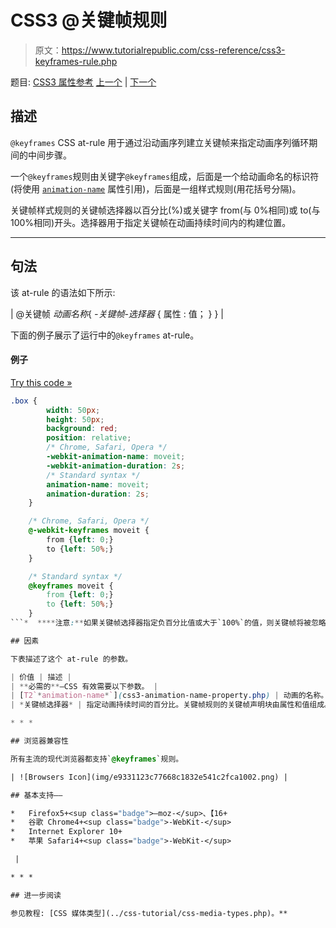 # CSS3 @关键帧规则

> 原文：<https://www.tutorialrepublic.com/css-reference/css3-keyframes-rule.php>

题目: [CSS3 属性参考](css3-properties.php) [上一个](css-import-rule.php) | [下一个](css-media-rule.php)

## 描述

`@keyframes` CSS at-rule 用于通过沿动画序列建立关键帧来指定动画序列循环期间的中间步骤。

一个`@keyframes`规则由关键字`@keyframes`组成，后面是一个给动画命名的标识符(将使用 [`animation-name`](css3-animation-name-property.php) 属性引用)，后面是一组样式规则(用花括号分隔)。

关键帧样式规则的关键帧选择器以百分比(%)或关键字 from(与 0%相同)或 to(与 100%相同)开头。选择器用于指定关键帧在动画持续时间内的构建位置。

* * *

## 句法

该 at-rule 的语法如下所示:

| @关键帧 *动画名称*{
*-关键帧-选择器* {
属性 : 值；
}
} |

下面的例子展示了运行中的`@keyframes` at-rule。

#### 例子

[Try this code »](../codelab.php?topic=css3&file=keyframes-rule "Try this code using online Editor") 

```css
.box {
        width: 50px;
        height: 50px;
        background: red;
        position: relative;
        /* Chrome, Safari, Opera */
        -webkit-animation-name: moveit;
        -webkit-animation-duration: 2s;
        /* Standard syntax */
        animation-name: moveit;
        animation-duration: 2s;
    }

    /* Chrome, Safari, Opera */
    @-webkit-keyframes moveit {
        from {left: 0;}
        to {left: 50%;}
    }

    /* Standard syntax */
    @keyframes moveit {
        from {left: 0;}
        to {left: 50%;}
    }
```*  ****注意:**如果关键帧选择器指定负百分比值或大于`100%`的值，则关键帧将被忽略。*  ** * *

## 因素

下表描述了这个 at-rule 的参数。

| 价值 | 描述 |
| **必需的**—CSS 有效需要以下参数。 |
| [T2`*animation-name*`](css3-animation-name-property.php) | 动画的名称。 |
| *关键帧选择器* | 指定动画持续时间的百分比。关键帧规则的关键帧声明块由属性和值组成。 |

* * *

## 浏览器兼容性

所有主流的现代浏览器都支持`@keyframes`规则。

| ![Browsers Icon](img/e9331123c77668c1832e541c2fca1002.png) | 

## 基本支持——

*   Firefox5+<sup class="badge">—moz-</sup>、【16+
*   谷歌 Chrome4+<sup class="badge">-WebKit-</sup>
*   Internet Explorer 10+
*   苹果 Safari4+<sup class="badge">-WebKit-</sup>

 |

* * *

## 进一步阅读

参见教程: [CSS 媒体类型](../css-tutorial/css-media-types.php)。**